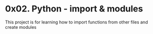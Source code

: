 # 0x02. Python - import & modules

This project is for learning how to import functions from other files and create modules
